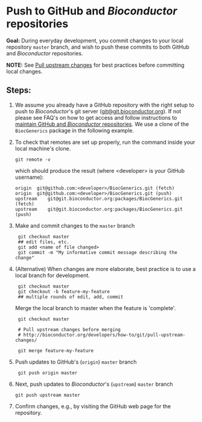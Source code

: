 # Push to GitHub and _Bioconductor_ repositories

__Goal:__ During everyday development, you commit changes to your
local repository `master` branch, and wish to push these commits to
both GitHub and _Bioconductor_ repositories.

__NOTE:__ See [Pull upstream changes][] for best practices before
committing local changes.

## Steps:

1. We assume you already have a GitHub repository with the right setup
   to push to _Bioconductor_'s git server
   (git@git.bioconductor.org). If not please see FAQ's on how to get
   access and follow instructions to
   [maintain GitHub and _Bioconductor_ repositories][]. We use a clone
   of the `BiocGenerics` package in the following example.

1.  To check that remotes are set up properly, run the command inside
	your local machine's clone.

		git remote -v

	which should produce the result (where &#60;developer&#62; is your GitHub
	username):

		origin  git@github.com:<developer>/BiocGenerics.git (fetch)
		origin  git@github.com:<developer>/BiocGenerics.git (push)
		upstream    git@git.bioconductor.org:packages/BiocGenerics.git (fetch)
		upstream    git@git.bioconductor.org:packages/BiocGenerics.git (push)

1. Make and commit changes to the `master` branch

		git checkout master
		## edit files, etc.
		git add <name of file changed>
		git commit -m "My informative commit message describing the change"

1. (Alternative) When changes are more elaborate, best practice is to
   use a local branch for development.

		git checkout master
		git checkout -b feature-my-feature
		## multiple rounds of edit, add, commit

	Merge the local branch to master when the feature is 'complete'.

		git checkout master

		# Pull upstream changes before merging
		# http://bioconductor.org/developers/how-to/git/pull-upstream-changes/

		git merge feature-my-feature

1. Push updates to GitHub's (`origin`) `master` branch

		git push origin master

1.  Next, push updates to _Bioconductor_'s (`upstream`) `master` branch

		git push upstream master

1. Confirm changes, e.g., by visiting the GitHub web page for the repository.

[Pull upstream changes]: ../pull-upstream-changes
[maintain GitHub and _Bioconductor_ repositories]: ../maintain-github-bioc
